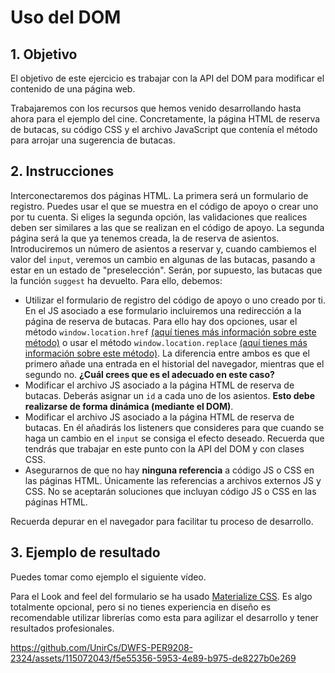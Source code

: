 # Uso del DOM

## 1. Objetivo
El objetivo de este ejercicio es trabajar con la API del DOM para modificar el contenido de una página web.

Trabajaremos con los recursos que hemos venido desarrollando hasta ahora para el ejemplo del cine. Concretamente, la página HTML de reserva de butacas, su código CSS y el archivo JavaScript que contenía el método para arrojar una sugerencia de butacas.

## 2. Instrucciones
Interconectaremos dos páginas HTML. La primera será un formulario de registro. Puedes usar el que se muestra en el código de apoyo o crear uno por tu cuenta. Si eliges la segunda opción, las validaciones que realices deben ser similares a las que se realizan en el código de apoyo. La segunda página será la que ya tenemos creada, la de reserva de asientos. Introduciremos un número de asientos a reservar y, cuando cambiemos el valor del ``input``, veremos un cambio en algunas de las butacas, pasando a estar en un estado de "preselección". Serán, por supuesto, las butacas que la función ``suggest`` ha devuelto.
Para ello, debemos:

- Utilizar el formulario de registro del código de apoyo o uno creado por ti. En el JS asociado a ese formulario incluiremos una redirección a la página de reserva de butacas. Para ello hay dos opciones, usar el método ``window.location.href`` [(aquí tienes más información sobre este método)](https://www.w3schools.com/jsref/prop_loc_href.asp) o usar el método ``window.location.replace`` [(aquí tienes más información sobre este método)](https://www.w3schools.com/jsref/met_loc_replace.asp). La diferencia entre ambos es que el primero añade una entrada en el historial del navegador, mientras que el segundo no. **¿Cuál crees que es el adecuado en este caso?**
- Modificar el archivo JS asociado a la página HTML de reserva de butacas. Deberás asignar un ``id`` a cada uno de los asientos. **Esto debe realizarse de forma dinámica (mediante el DOM)**.
- Modificar el archivo JS asociado a la página HTML de reserva de butacas. En él añadirás los listeners que consideres para que cuando se haga un cambio en el ``input`` se consiga el efecto deseado. Recuerda que tendrás que trabajar en este punto con la API del DOM y con clases CSS.
- Asegurarnos de que no hay **ninguna referencia** a código JS o CSS en las páginas HTML. Únicamente las referencias a archivos externos JS y CSS. No se aceptarán soluciones que incluyan código JS o CSS en las páginas HTML.

Recuerda depurar en el navegador para facilitar tu proceso de desarrollo.

## 3. Ejemplo de resultado

Puedes tomar como ejemplo el siguiente vídeo.

Para el Look and feel del formulario se ha usado [Materialize CSS](https://materializecss.com/). Es algo totalmente opcional, pero si no tienes experiencia en diseño es recomendable utilizar librerías como esta para agilizar el desarrollo y tener resultados profesionales.

https://github.com/UnirCs/DWFS-PER9208-2324/assets/115072043/f5e55356-5953-4e89-b975-de8227b0e269

